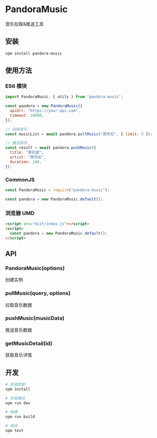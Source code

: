 # PandoraMusic

音乐拉取&推送工具

## 安装

```bash
npm install pandora-music
```

## 使用方法

### ES6 模块

```javascript
import PandoraMusic, { utils } from "pandora-music";

const pandora = new PandoraMusic({
  apiUrl: "https://your-api.com",
  timeout: 10000,
});

// 拉取音乐
const musicList = await pandora.pullMusic("周杰伦", { limit: 5 });

// 推送音乐
const result = await pandora.pushMusic({
  title: "青花瓷",
  artist: "周杰伦",
  duration: 240,
});
```

### CommonJS

```javascript
const PandoraMusic = require("pandora-music");

const pandora = new PandoraMusic.default();
```

### 浏览器 UMD

```html
<script src="dist/index.js"></script>
<script>
  const pandora = new PandoraMusic.default();
</script>
```

## API

### PandoraMusic(options)

创建实例

### pullMusic(query, options)

拉取音乐数据

### pushMusic(musicData)

推送音乐数据

### getMusicDetail(id)

获取音乐详情

## 开发

```bash
# 安装依赖
npm install

# 开发模式
npm run dev

# 构建
npm run build

# 测试
npm test
```
